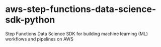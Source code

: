 # aws-step-functions-data-science-sdk-python
Step Functions Data Science SDK for building machine learning (ML) workflows and pipelines on AWS
